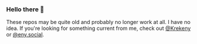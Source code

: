 ### Hello there 🐙

These repos may be quite old and probably no longer work at all. I have no idea. If you're looking for something current from me, check out [@Krekeny](https://krekeny.com) or [@eny.social](https://bsky.app/profile/eny.social).

<!--
**samsour/samsour** is a ✨ _special_ ✨ repository because its `README.md` (this file) appears on your GitHub profile.

Here are some ideas to get you started:

- 🔭 I’m currently working on ...
- 🌱 I’m currently learning ...
- 👯 I’m looking to collaborate on ...
- 🤔 I’m looking for help with ...
- 💬 Ask me about ...
- 📫 How to reach me: ...
- 😄 Pronouns: ...
- ⚡ Fun fact: ...
-->
